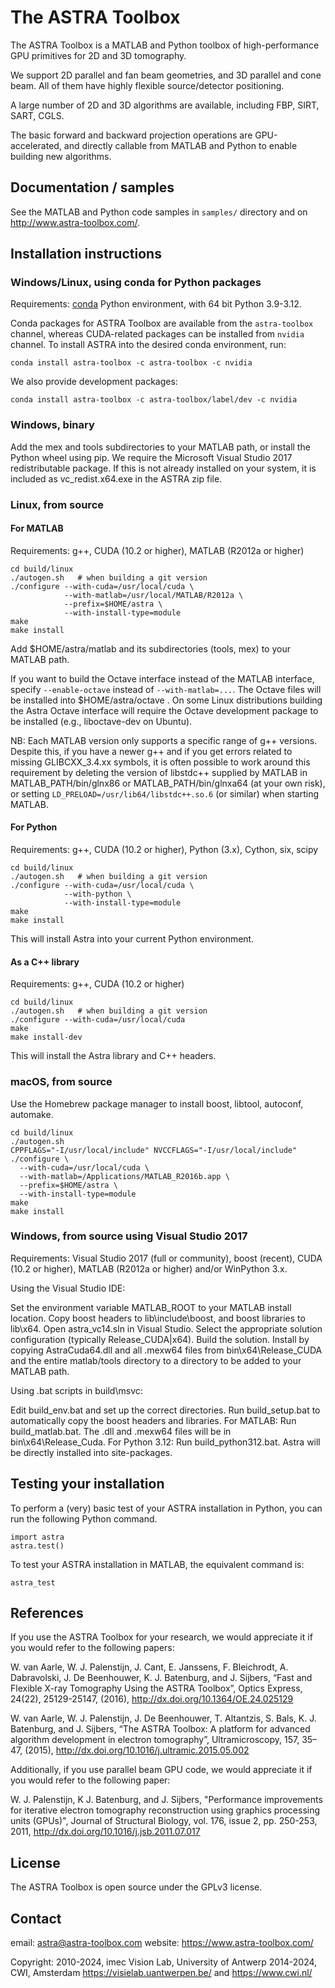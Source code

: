 # The ASTRA Toolbox

The ASTRA Toolbox is a MATLAB and Python toolbox of high-performance GPU primitives for 2D and 3D tomography.

We support 2D parallel and fan beam geometries, and 3D parallel and cone beam.  All of them have highly flexible source/detector positioning.

A large number of 2D and 3D algorithms are available, including FBP, SIRT, SART, CGLS.

The basic forward and backward projection operations are GPU-accelerated, and directly callable from MATLAB and Python to enable building new algorithms.



## Documentation / samples

See the MATLAB and Python code samples in `samples/` directory and on http://www.astra-toolbox.com/.


## Installation instructions

### Windows/Linux, using conda for Python packages

Requirements: [conda](http://conda.pydata.org/) Python environment, with 64 bit Python 3.9-3.12.

Conda packages for ASTRA Toolbox are available from the `astra-toolbox` channel, whereas CUDA-related packages can be installed from `nvidia` channel.
To install ASTRA into the desired conda environment, run:

```
conda install astra-toolbox -c astra-toolbox -c nvidia
```

We also provide development packages:

```
conda install astra-toolbox -c astra-toolbox/label/dev -c nvidia
```

### Windows, binary

Add the mex and tools subdirectories to your MATLAB path, or install the Python
wheel using pip. We require the Microsoft Visual Studio 2017 redistributable
package. If this is not already installed on your system, it is included as
vc_redist.x64.exe in the ASTRA zip file.

### Linux, from source

#### For MATLAB

Requirements: g++, CUDA (10.2 or higher), MATLAB (R2012a or higher)

```
cd build/linux
./autogen.sh   # when building a git version
./configure --with-cuda=/usr/local/cuda \
            --with-matlab=/usr/local/MATLAB/R2012a \
            --prefix=$HOME/astra \
            --with-install-type=module
make
make install
```
Add $HOME/astra/matlab and its subdirectories (tools, mex) to your MATLAB path.

If you want to build the Octave interface instead of the MATLAB interface,
specify `--enable-octave` instead of `--with-matlab=...`. The Octave files
will be installed into $HOME/astra/octave . On some Linux distributions
building the Astra Octave interface will require the Octave development package
to be installed (e.g., liboctave-dev on Ubuntu).


NB: Each MATLAB version only supports a specific range of g++ versions.
Despite this, if you have a newer g++ and if you get errors related to missing
GLIBCXX_3.4.xx symbols, it is often possible to work around this requirement
by deleting the version of libstdc++ supplied by MATLAB in
MATLAB_PATH/bin/glnx86 or MATLAB_PATH/bin/glnxa64 (at your own risk),
or setting `LD_PRELOAD=/usr/lib64/libstdc++.so.6` (or similar) when starting
MATLAB.

#### For Python

Requirements: g++, CUDA (10.2 or higher), Python (3.x), Cython, six, scipy

```
cd build/linux
./autogen.sh   # when building a git version
./configure --with-cuda=/usr/local/cuda \
            --with-python \
            --with-install-type=module
make
make install
```

This will install Astra into your current Python environment.

#### As a C++ library

Requirements: g++, CUDA (10.2 or higher)

```
cd build/linux
./autogen.sh   # when building a git version
./configure --with-cuda=/usr/local/cuda
make
make install-dev
```

This will install the Astra library and C++ headers.


### macOS, from source

Use the Homebrew package manager to install boost, libtool, autoconf, automake.

```
cd build/linux
./autogen.sh
CPPFLAGS="-I/usr/local/include" NVCCFLAGS="-I/usr/local/include" ./configure \
  --with-cuda=/usr/local/cuda \
  --with-matlab=/Applications/MATLAB_R2016b.app \
  --prefix=$HOME/astra \
  --with-install-type=module
make
make install
```

### Windows, from source using Visual Studio 2017

Requirements: Visual Studio 2017 (full or community), boost (recent),
              CUDA (10.2 or higher), MATLAB (R2012a or higher)
              and/or WinPython 3.x.

Using the Visual Studio IDE:

Set the environment variable MATLAB_ROOT to your MATLAB install location.
Copy boost headers to lib\include\boost, and boost libraries to lib\x64.
Open astra_vc14.sln in Visual Studio.
Select the appropriate solution configuration (typically Release_CUDA|x64).
Build the solution.
Install by copying AstraCuda64.dll and all .mexw64 files from
  bin\x64\Release_CUDA and the entire matlab/tools directory to a directory
  to be added to your MATLAB path.


Using .bat scripts in build\msvc:

Edit build_env.bat and set up the correct directories.
Run build_setup.bat to automatically copy the boost headers and libraries.
For MATLAB: Run build_matlab.bat. The .dll and .mexw64 files will be in bin\x64\Release_Cuda.
For Python 3.12: Run build_python312.bat. Astra will be directly installed into site-packages.

## Testing your installation

To perform a (very) basic test of your ASTRA installation in Python, you can
run the following Python command.

```
import astra
astra.test()
```

To test your ASTRA installation in MATLAB, the equivalent command is:

```
astra_test
```

## References

If you use the ASTRA Toolbox for your research, we would appreciate it if you would refer to the following papers:

W. van Aarle, W. J. Palenstijn, J. Cant, E. Janssens, F. Bleichrodt, A. Dabravolski, J. De Beenhouwer, K. J. Batenburg, and J. Sijbers, “Fast and Flexible X-ray Tomography Using the ASTRA Toolbox”, Optics Express, 24(22), 25129-25147, (2016), http://dx.doi.org/10.1364/OE.24.025129

W. van Aarle, W. J. Palenstijn, J. De Beenhouwer, T. Altantzis, S. Bals, K. J. Batenburg, and J. Sijbers, “The ASTRA Toolbox: A platform for advanced algorithm development in electron tomography”, Ultramicroscopy, 157, 35–47, (2015), http://dx.doi.org/10.1016/j.ultramic.2015.05.002


Additionally, if you use parallel beam GPU code, we would appreciate it if you would refer to the following paper:

W. J. Palenstijn, K J. Batenburg, and J. Sijbers, "Performance improvements for iterative electron tomography reconstruction using graphics processing units (GPUs)", Journal of Structural Biology, vol. 176, issue 2, pp. 250-253, 2011, http://dx.doi.org/10.1016/j.jsb.2011.07.017


## License

The ASTRA Toolbox is open source under the GPLv3 license.

## Contact

email: astra@astra-toolbox.com
website: https://www.astra-toolbox.com/

Copyright: 2010-2024, imec Vision Lab, University of Antwerp
           2014-2024, CWI, Amsterdam
           https://visielab.uantwerpen.be/ and https://www.cwi.nl/
